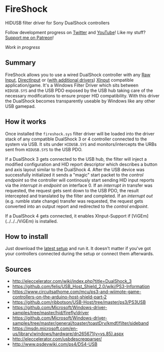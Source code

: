 # FireShock
HIDUSB filter driver for Sony DualShock controllers

Follow development progress on [Twitter](https://twitter.com/CNefarius) and [YouTube](https://www.youtube.com/user/nefarius2k8)! Like my stuff? [Support me on Patreon](https://www.patreon.com/nefarius)!

_Work in progress_

## Summary
FireShock allows you to use a wired DualShock controller with any [Raw Input](https://msdn.microsoft.com/en-us/library/windows/desktop/ms645543(v=vs.85).aspx), [DirectInput](https://msdn.microsoft.com/de-de/library/windows/desktop/ee418273(v=vs.85)) or ([with additional drivers](../../../ViGEm)) [XInput](https://msdn.microsoft.com/en-us/library/windows/desktop/ee417001(v=vs.85).aspx) compatible application/game. It's a Windows Filter Driver which sits between `HIDUSB.SYS` and the USB PDO exposed by the USB hub taking care of the necessary modifications to ensure proper HID compatibility. With this driver the DualShock becomes transparently useable by Windows like any other USB gamepad.

## How it works
Once installed the `fireshock.sys` filter driver will be loaded into the driver stack of any compatible DualShock 3 or 4 controller connected to the system via USB. It sits under `HIDUSB.SYS` and monitors/intercepts the URBs sent from `HIDUSB.SYS` to the USB PDO.

If a DualShock 3 gets connected to the USB hub, the filter will inject a modified configuration and HID report descriptor which describes a button and axis layout similar to the DualShock 4. After the USB device was successfully initialized it sends a "magic" start packet to the _control endpoint_ so the controller will continously start sending HID input reports via the _interrupt in endpoint_ on interface 0. If an _interrupt in_ transfer was requested, the request gets sent down to the USB PDO, the result intercepted and translated by the filter and completed. If an _interrupt out_ (e.g. rumble state change) transfer was requested, the request gets converted into an output report and redirected to the _control endpoint_.

If a DualShock 4 gets connected, it enables XInput-Support if [ViGEm] (../../../ViGEm) is installed.

## How to install
Just download the [latest setup](../../releases/latest) and run it. It doesn't matter if you've got your controllers connected during the setup or connect them afterwards.

## Sources
 * http://eleccelerator.com/wiki/index.php?title=DualShock_3
 * https://github.com/felis/USB_Host_Shield_2.0/wiki/PS3-Information
 * https://www.circuitsathome.com/mcu/ps3-and-wiimote-game-controllers-on-the-arduino-host-shield-part-2
 * https://github.com/ribbotson/USB-Host/tree/master/ps3/PS3USB
 * https://github.com/Microsoft/Windows-driver-samples/tree/master/hid/firefly/driver
 * https://github.com/Microsoft/Windows-driver-samples/tree/master/general/toaster/toastDrv/kmdf/filter/sideband
 * https://msdn.microsoft.com/en-us/library/windows/hardware/dn265671(v=vs.85).aspx
 * http://eleccelerator.com/usbdescreqparser/
 * http://www.psdevwiki.com/ps4/DS4-USB
